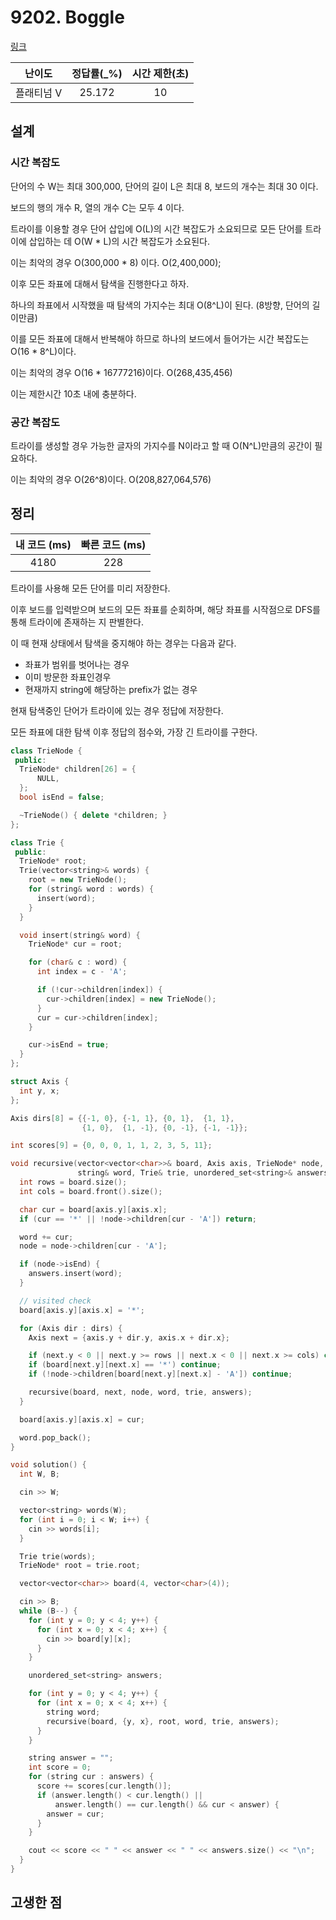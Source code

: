 # 9202. Boggle

[링크](https://www.acmicpc.net/problem/9202)

|   난이도   | 정답률(\_%) | 시간 제한(초) |
| :--------: | :---------: | :-----------: |
| 플래티넘 V |   25.172    |      10       |

## 설계

### 시간 복잡도

단어의 수 W는 최대 300,000, 단어의 길이 L은 최대 8, 보드의 개수는 최대 30 이다.

보드의 행의 개수 R, 열의 개수 C는 모두 4 이다.

트라이를 이용할 경우 단어 삽입에 O(L)의 시간 복잡도가 소요되므로 모든 단어를 트라이에 삽입하는 데 O(W \* L)의 시간 복잡도가 소요된다.

이는 최악의 경우 O(300,000 \* 8) 이다. O(2,400,000);

이후 모든 좌표에 대해서 탐색을 진행한다고 하자.

하나의 좌표에서 시작했을 때 탐색의 가지수는 최대 O(8^L)이 된다. (8방향, 단어의 길이만큼)

이를 모든 좌표에 대해서 반복해야 하므로 하나의 보드에서 들어가는 시간 복잡도는 O(16 \* 8^L)이다.

이는 최악의 경우 O(16 \* 16777216)이다. O(268,435,456)

이는 제한시간 10초 내에 충분하다.

### 공간 복잡도

트라이를 생성할 경우 가능한 글자의 가지수를 N이라고 할 때 O(N^L)만큼의 공간이 필요하다.

이는 최악의 경우 O(26^8)이다. O(208,827,064,576)

## 정리

| 내 코드 (ms) | 빠른 코드 (ms) |
| :----------: | :------------: |
|     4180     |      228       |

트라이를 사용해 모든 단어를 미리 저장한다.

이후 보드를 입력받으며 보드의 모든 좌표를 순회하며, 해당 좌표를 시작점으로 DFS를 통해 트라이에 존재하는 지 판별한다.

이 때 현재 상태에서 탐색을 중지해야 하는 경우는 다음과 같다.

- 좌표가 범위를 벗어나는 경우
- 이미 방문한 좌표인경우
- 현재까지 string에 해당하는 prefix가 없는 경우

현재 탐색중인 단어가 트라이에 있는 경우 정답에 저장한다.

모든 좌표에 대한 탐색 이후 정답의 점수와, 가장 긴 트라이를 구한다.

```cpp
class TrieNode {
 public:
  TrieNode* children[26] = {
      NULL,
  };
  bool isEnd = false;

  ~TrieNode() { delete *children; }
};

class Trie {
 public:
  TrieNode* root;
  Trie(vector<string>& words) {
    root = new TrieNode();
    for (string& word : words) {
      insert(word);
    }
  }

  void insert(string& word) {
    TrieNode* cur = root;

    for (char& c : word) {
      int index = c - 'A';

      if (!cur->children[index]) {
        cur->children[index] = new TrieNode();
      }
      cur = cur->children[index];
    }

    cur->isEnd = true;
  }
};

struct Axis {
  int y, x;
};

Axis dirs[8] = {{-1, 0}, {-1, 1}, {0, 1},  {1, 1},
                {1, 0},  {1, -1}, {0, -1}, {-1, -1}};

int scores[9] = {0, 0, 0, 1, 1, 2, 3, 5, 11};

void recursive(vector<vector<char>>& board, Axis axis, TrieNode* node,
               string& word, Trie& trie, unordered_set<string>& answers) {
  int rows = board.size();
  int cols = board.front().size();

  char cur = board[axis.y][axis.x];
  if (cur == '*' || !node->children[cur - 'A']) return;

  word += cur;
  node = node->children[cur - 'A'];

  if (node->isEnd) {
    answers.insert(word);
  }

  // visited check
  board[axis.y][axis.x] = '*';

  for (Axis dir : dirs) {
    Axis next = {axis.y + dir.y, axis.x + dir.x};

    if (next.y < 0 || next.y >= rows || next.x < 0 || next.x >= cols) continue;
    if (board[next.y][next.x] == '*') continue;
    if (!node->children[board[next.y][next.x] - 'A']) continue;

    recursive(board, next, node, word, trie, answers);
  }

  board[axis.y][axis.x] = cur;

  word.pop_back();
}

void solution() {
  int W, B;

  cin >> W;

  vector<string> words(W);
  for (int i = 0; i < W; i++) {
    cin >> words[i];
  }

  Trie trie(words);
  TrieNode* root = trie.root;

  vector<vector<char>> board(4, vector<char>(4));

  cin >> B;
  while (B--) {
    for (int y = 0; y < 4; y++) {
      for (int x = 0; x < 4; x++) {
        cin >> board[y][x];
      }
    }

    unordered_set<string> answers;

    for (int y = 0; y < 4; y++) {
      for (int x = 0; x < 4; x++) {
        string word;
        recursive(board, {y, x}, root, word, trie, answers);
      }
    }

    string answer = "";
    int score = 0;
    for (string cur : answers) {
      score += scores[cur.length()];
      if (answer.length() < cur.length() ||
          answer.length() == cur.length() && cur < answer) {
        answer = cur;
      }
    }

    cout << score << " " << answer << " " << answers.size() << "\n";
  }
}
```

## 고생한 점
